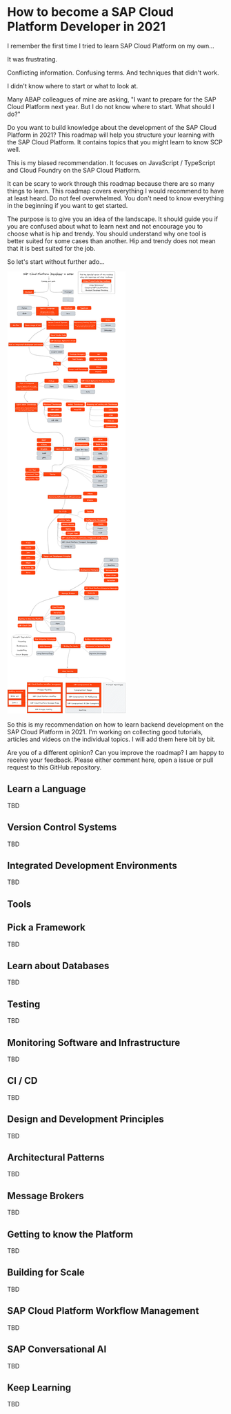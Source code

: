# How to become a SAP Cloud Platform Developer in 2021
I remember the first time I tried to learn SAP Cloud Platform on my own...

It was frustrating.

Conflicting information. Confusing terms. And techniques that didn't work.

I didn't know where to start or what to look at.

Many ABAP colleagues of mine are asking, "I want to prepare for the SAP Cloud Platform next year. But I do not know where to start. What should I do?"

Do you want to build knowledge about the development of the SAP Cloud Platform in 2021? This roadmap will help you structure your learning with the SAP Cloud Platform. It contains topics that you might learn to know SCP well.

This is my biased recommendation. It focuses on JavaScript / TypeScript and Cloud Foundry on the SAP Cloud Platform.

It can be scary to work through this roadmap because there are so many things to learn. This roadmap covers everything I would recommend to have at least heard. Do not feel overwhelmed. You don't need to know everything in the beginning if you want to get started.

The purpose is to give you an idea of the landscape. It should guide you if you are confused about what to learn next and not encourage you to choose what is hip and trendy. You should understand why one tool is better suited for some cases than another. Hip and trendy does not mean that it is best suited for the job.

So let's start without further ado...

![SAP Cloud Platform Backend Developer Roadmap](SAPCloudPlatformBackendDeveloperRoadmap2021.png)

So this is my recommendation on how to learn backend development on the SAP Cloud Platform in 2021. I'm working on collecting good tutorials, articles and videos on the individual topics. I will add them here bit by bit.

Are you of a different opinion? Can you improve the roadmap? I am happy to receive your feedback. Please either comment here, open a issue or pull request to this GitHub repository.

## Learn a Language

TBD

## Version Control Systems

TBD

## Integrated Development Environments

TBD

## Tools

## Pick a Framework

TBD

## Learn about Databases

TBD

## Testing

TBD

## Monitoring Software and Infrastructure

TBD

## CI / CD

TBD

## Design and Development Principles

TBD

## Architectural Patterns

TBD

## Message Brokers

TBD

## Getting to know the Platform

TBD

## Building for Scale

TBD

## SAP Cloud Platform Workflow Management

TBD

## SAP Conversational AI

TBD

## Keep Learning

TBD
